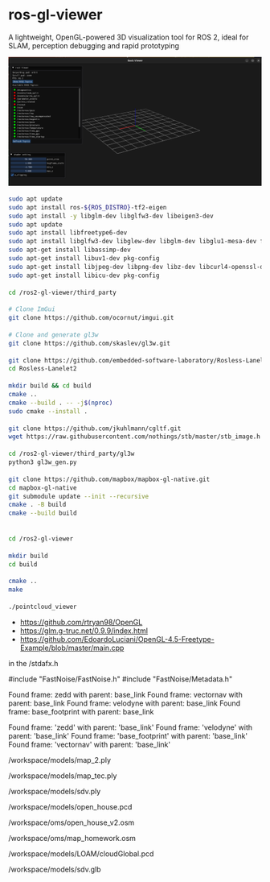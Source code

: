 # ros-gl-viewer

A lightweight, OpenGL-powered 3D visualization tool for ROS 2, ideal for SLAM, perception debugging and rapid prototyping

![gl Screenshot](https://github.com/armando-genis/ros2-gl-viewer/blob/main/img/img2.png)

```bash
sudo apt update
sudo apt install ros-${ROS_DISTRO}-tf2-eigen
sudo apt install -y libglm-dev libglfw3-dev libeigen3-dev
sudo apt update
sudo apt install libfreetype6-dev
sudo apt install libglfw3-dev libglew-dev libglm-dev libglu1-mesa-dev freeglut3-dev
sudo apt-get install libassimp-dev
sudo apt-get install libuv1-dev pkg-config
sudo apt-get install libjpeg-dev libpng-dev libz-dev libcurl4-openssl-dev
sudo apt-get install libicu-dev pkg-config

cd /ros2-gl-viewer/third_party

# Clone ImGui
git clone https://github.com/ocornut/imgui.git

# Clone and generate gl3w
git clone https://github.com/skaslev/gl3w.git

git clone https://github.com/embedded-software-laboratory/Rosless-Lanelet2.git
cd Rosless-Lanelet2

mkdir build && cd build
cmake ..
cmake --build . -- -j$(nproc)
sudo cmake --install .

git clone https://github.com/jkuhlmann/cgltf.git
wget https://raw.githubusercontent.com/nothings/stb/master/stb_image.h

cd /ros2-gl-viewer/third_party/gl3w
python3 gl3w_gen.py

git clone https://github.com/mapbox/mapbox-gl-native.git
cd mapbox-gl-native
git submodule update --init --recursive
cmake . -B build
cmake --build build


cd /ros2-gl-viewer

mkdir build
cd build

cmake ..
make

./pointcloud_viewer

```

- https://github.com/rtryan98/OpenGL
- https://glm.g-truc.net/0.9.9/index.html
- https://github.com/EdoardoLuciani/OpenGL-4.5-Freetype-Example/blob/master/main.cpp

in the /stdafx.h

#include "FastNoise/FastNoise.h"
#include "FastNoise/Metadata.h"

Found frame: zedd with parent: base_link
Found frame: vectornav with parent: base_link
Found frame: velodyne with parent: base_link
Found frame: base_footprint with parent: base_link

Found frame: 'zedd' with parent: 'base_link'
Found frame: 'velodyne' with parent: 'base_link'
Found frame: 'base_footprint' with parent: 'base_link'
Found frame: 'vectornav' with parent: 'base_link'

/workspace/models/map_2.ply

/workspace/models/map_tec.ply

/workspace/models/sdv.ply

/workspace/models/open_house.pcd

/workspace/oms/open_house_v2.osm

/workspace/oms/map_homework.osm

/workspace/models/LOAM/cloudGlobal.pcd

/workspace/models/sdv.glb
